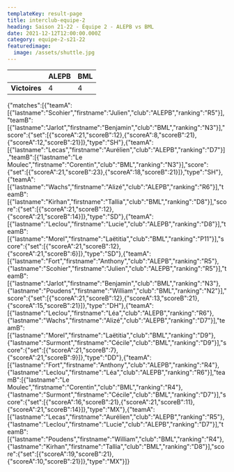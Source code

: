 ```yaml
---
templateKey: result-page
title: interclub-equipe-2
heading: Saison 21-22 - Équipe 2 - ALEPB vs BML
date: 2021-12-12T12:00:00.000Z
category: equipe-2-s21-22
featuredimage:
  image: /assets/shuttle.jpg
---
```

|               | ALEPB   | BML |
| ------------- | ----- | --- |
| **Victoires** | 4 | 4   |

<scoreboard>{"matches":[{"teamA":[{"lastname":"Scohier","firstname":"Julien","club":"ALEPB","ranking":"R5"}],"teamB":[{"lastname":"Jarlot","firstname":"Benjamin","club":"BML","ranking":"N3"}],"score":{"set":[{"scoreA":21,"scoreB":12},{"scoreA":8,"scoreB":21},{"scoreA":12,"scoreB":21}]},"type":"SH"},{"teamA":[{"lastname":"Lecas","firstname":"Aurélien","club":"ALEPB","ranking":"D7"}],"teamB":[{"lastname":"Le Moulec","firstname":"Corentin","club":"BML","ranking":"N3"}],"score":{"set":[{"scoreA":21,"scoreB":23},{"scoreA":18,"scoreB":21}]},"type":"SH"},{"teamA":[{"lastname":"Wachs","firstname":"Alizé","club":"ALEPB","ranking":"R6"}],"teamB":[{"lastname":"Kirhan","firstname":"Tallia","club":"BML","ranking":"D8"}],"score":{"set":[{"scoreA":21,"scoreB":12},{"scoreA":21,"scoreB":14}]},"type":"SD"},{"teamA":[{"lastname":"Leclou","firstname":"Lucie","club":"ALEPB","ranking":"D8"}],"teamB":[{"lastname":"Morel","firstname":"Laëtitia","club":"BML","ranking":"P11"}],"score":{"set":[{"scoreA":21,"scoreB":12},{"scoreA":21,"scoreB":6}]},"type":"SD"},{"teamA":[{"lastname":"Fort","firstname":"Anthony","club":"ALEPB","ranking":"R5"},{"lastname":"Scohier","firstname":"Julien","club":"ALEPB","ranking":"R5"}],"teamB":[{"lastname":"Jarlot","firstname":"Benjamin","club":"BML","ranking":"N3"},{"lastname":"Poudens","firstname":"William","club":"BML","ranking":"N2"}],"score":{"set":[{"scoreA":21,"scoreB":12},{"scoreA":13,"scoreB":21},{"scoreA":15,"scoreB":21}]},"type":"DH"},{"teamA":[{"lastname":"Leclou","firstname":"Léa","club":"ALEPB","ranking":"R6"},{"lastname":"Wachs","firstname":"Alizé","club":"ALEPB","ranking":"D7"}],"teamB":[{"lastname":"Morel","firstname":"Laëtitia","club":"BML","ranking":"D9"},{"lastname":"Surmont","firstname":"Cécile","club":"BML","ranking":"D9"}],"score":{"set":[{"scoreA":21,"scoreB":7},{"scoreA":21,"scoreB":9}]},"type":"DD"},{"teamA":[{"lastname":"Fort","firstname":"Anthony","club":"ALEPB","ranking":"R4"},{"lastname":"Leclou","firstname":"Léa","club":"ALEPB","ranking":"R6"}],"teamB":[{"lastname":"Le Moulec","firstname":"Corentin","club":"BML","ranking":"R4"},{"lastname":"Surmont","firstname":"Cécile","club":"BML","ranking":"D7"}],"score":{"set":[{"scoreA":16,"scoreB":21},{"scoreA":21,"scoreB":11},{"scoreA":21,"scoreB":14}]},"type":"MX"},{"teamA":[{"lastname":"Lecas","firstname":"Aurélien","club":"ALEPB","ranking":"R5"},{"lastname":"Leclou","firstname":"Lucie","club":"ALEPB","ranking":"D7"}],"teamB":[{"lastname":"Poudens","firstname":"William","club":"BML","ranking":"R4"},{"lastname":"Kirhan","firstname":"Tallia","club":"BML","ranking":"D8"}],"score":{"set":[{"scoreA":19,"scoreB":21},{"scoreA":10,"scoreB":21}]},"type":"MX"}]}</scoreboard>